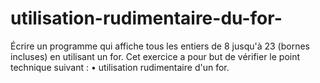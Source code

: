 # utilisation-rudimentaire-du-for-

Écrire un programme qui affiche tous les entiers de 8 jusqu'à 23 (bornes incluses) en utilisant un for.
Cet exercice a pour but de vérifier le point technique suivant :
•	utilisation rudimentaire d'un for.
